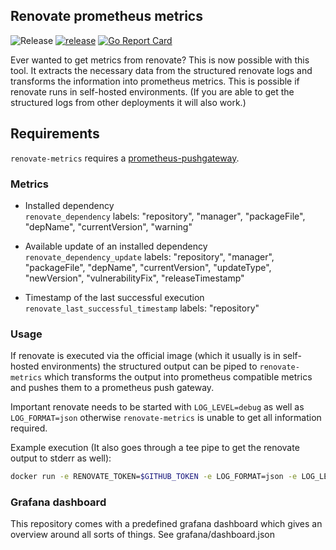 ## Renovate prometheus metrics

![Release](https://img.shields.io/github/v/release/raffis/renovate-metrics)
[![release](https://github.com/raffis/renovate-metrics/actions/workflows/release.yaml/badge.svg)](https://github.com/raffis/renovate-metrics/actions/workflows/release.yaml)
[![Go Report Card](https://goreportcard.com/badge/github.com/raffis/renovate-metrics)](https://goreportcard.com/report/github.com/raffis/renovate-metrics)

Ever wanted to get metrics from renovate? 
This is now possible with this tool. It extracts the necessary data from the structured renovate logs and transforms the 
information into prometheus metrics.
This is possible if renovate runs in self-hosted environments.
(If you are able to get the structured logs from other deployments it will also work.)

## Requirements

`renovate-metrics` requires a [prometheus-pushgateway](https://github.com/prometheus/pushgateway). 

### Metrics

* Installed dependency \
`renovate_dependency` labels: "repository", "manager", "packageFile", "depName", "currentVersion", "warning"
   
* Available update of an installed dependency \
`renovate_dependency_update` labels: "repository", "manager", "packageFile", "depName", "currentVersion", "updateType", "newVersion", "vulnerabilityFix", "releaseTimestamp"
   
* Timestamp of the last successful execution \
`renovate_last_successful_timestamp` labels: "repository"

### Usage

If renovate is executed via the official image (which it usually is in self-hosted environments) the structured output can be piped to `renovate-metrics` which transforms the output into
prometheus compatible metrics and pushes them to a prometheus push gateway.

Important renovate needs to be started with `LOG_LEVEL=debug` as well as `LOG_FORMAT=json` otherwise `renovate-metrics` is unable to get all information required.

Example execution (It also goes through a tee pipe to get the renovate output to stderr as well):
```sh
docker run -e RENOVATE_TOKEN=$GITHUB_TOKEN -e LOG_FORMAT=json -e LOG_LEVEL=debug renovate/renovate:slim org/my-repository | tee /dev/stderr | docker run -i ghcr.io/raffis/renovate-metrics:latest push --prometheus=http://prometheus-push-gateway:9091
```

### Grafana dashboard

This repository comes with a predefined grafana dashboard which gives an overview around all sorts of things. 
See grafana/dashboard.json

